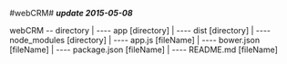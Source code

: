 #webCRM#
***update 2015-05-08***

webCRM -- directory
             |  ----  app           [directory]
             |  ----  dist          [directory]
             |  ----  node_modules  [directory]
             |  ----  app.js        [fileName]
             |  ----  bower.json    [fileName]
             |  ----  package.json  [fileName]
             |  ----  README.md     [fileName]
